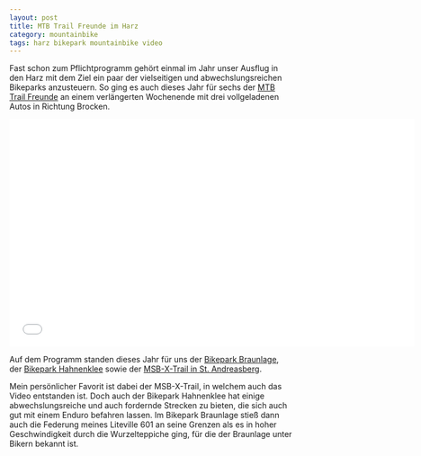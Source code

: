 ```yaml
---
layout: post
title: MTB Trail Freunde im Harz
category: mountainbike
tags: harz bikepark mountainbike video
---
```


Fast schon zum Pflichtprogramm gehört einmal im Jahr unser Ausflug in den Harz mit dem Ziel ein paar der vielseitigen und abwechslungsreichen Bikeparks anzusteuern. So ging es auch dieses Jahr für sechs der [MTB Trail Freunde](https://www.facebook.com/mtbtrailfreunde/) an einem verlängerten Wochenende mit drei vollgeladenen Autos in Richtung Brocken.

<div class="elastic-iframe"><iframe src="//player.vimeo.com/video/168564198?portrait=0&amp;color=f2b33d" width="720" height="405" frameborder="0" webkitallowfullscreen mozallowfullscreen allowfullscreen></iframe></div>

Auf dem Programm standen dieses Jahr für uns der [Bikepark Braunlage](http://www.bikepark-braunlage.de/), der [Bikepark Hahnenklee](http://www.erlebnisbocksberg.de/sommerfreuden/bikepark/) sowie der [MSB-X-Trail in St. Andreasberg](http://matthias-schmidt-berg.de/index.php/main-xtrail).

Mein persönlicher Favorit ist dabei der MSB-X-Trail, in welchem auch das Video entstanden ist. Doch auch der Bikepark Hahnenklee hat einige abwechslungsreiche und auch fordernde Strecken zu bieten, die sich auch gut mit einem Enduro befahren lassen. Im Bikepark Braunlage stieß dann auch die Federung meines Liteville 601 an seine Grenzen als es in hoher Geschwindigkeit durch die Wurzelteppiche ging, für die der Braunlage unter Bikern bekannt ist.
